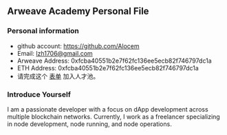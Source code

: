 ## Arweave Academy Personal File

### Personal information

- github account: https://github.com/Alocem
- Email: lzh1706@gmail.com
- Arweave Address: 0xfcba40551b2e7f62fc136ee5ecb82f746797dc1a
- ETH Address: 0xfcba40551b2e7f62fc136ee5ecb82f746797dc1a
- 请完成这个 [表单](https://docs.google.com/forms/d/e/1FAIpQLSfWA5fIIcBgmRppm3jNz5vmf9Mai_QMVil-2pO4r7YKn_Zhtw/viewform?usp=sf_link) 加入人才池。

### Introduce Yourself
I am a passionate developer with a focus on dApp development across multiple blockchain networks. Currently, I work as a freelancer specializing in node development, node running, and node operations.